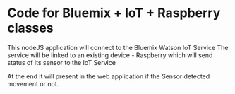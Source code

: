 # Code for Bluemix + IoT + Raspberry classes

This nodeJS application will connect to the Bluemix Watson IoT Service
The service will be linked to an existing device - Raspberry which will send status of its sensor to the IoT Service

At the end it will present in the web application if the Sensor detected movement or not.
